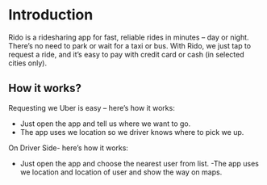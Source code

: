 # Introduction
   Rido is a ridesharing app for fast, reliable rides in minutes – day or night. There’s no  need to  park or wait for a taxi or bus. With Rido, we just tap to request a ride, and   it’s easy to pay with credit card or cash (in selected cities only).
   
   ## How it works?
   Requesting we Uber is easy – here’s how it works:

  - Just open the app and tell us where we want to go.
  - The app uses we location so we driver knows where to pick we up.

  On Driver Side- here’s how it works:
  - Just open the app and choose the nearest user from list.
  -The app uses we location and location of user and show the way on maps.

